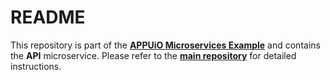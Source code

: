 # README

This repository is part of the **[APPUiO Microservices Example](http://docs.appuio.ch/en/latest/#microservices-example)** and contains the **API** microservice. Please refer to the **[main repository](https://github.com/appuio/shop-example)** for detailed instructions.
